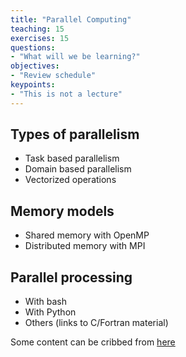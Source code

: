 ```yaml
---
title: "Parallel Computing"
teaching: 15
exercises: 15
questions:
- "What will we be learning?"
objectives:
- "Review schedule"
keypoints:
- "This is not a lecture"
---
```


## Types of parallelism	

- Task based parallelism
- Domain based parallelism
- Vectorized operations

## Memory models
- Shared memory with OpenMP
- Distributed memory with MPI

## Parallel processing
- With bash
- With Python
- Others (links to C/Fortran material)

Some content can be cribbed from [here](https://adacs.org.au/wp-content/uploads/2016/02/slurm.pdf)